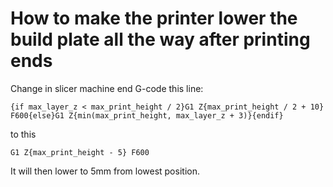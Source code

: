 # How to make the printer lower the build plate all the way after printing ends

Change in slicer machine end G-code this line:

```
{if max_layer_z < max_print_height / 2}G1 Z{max_print_height / 2 + 10} F600{else}G1 Z{min(max_print_height, max_layer_z + 3)}{endif}
```

to this

```
G1 Z{max_print_height - 5} F600
```

It will then lower to 5mm from lowest position.
